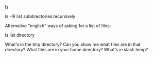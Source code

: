 ls

ls -lR
list subdirectories recursively

Alternative "english" ways of asking for a list of files:

ls
list directory

What's in the tmp directory?
Can you show me what files are in that directory?
What files are in your home directory?
What's in slash temp?


